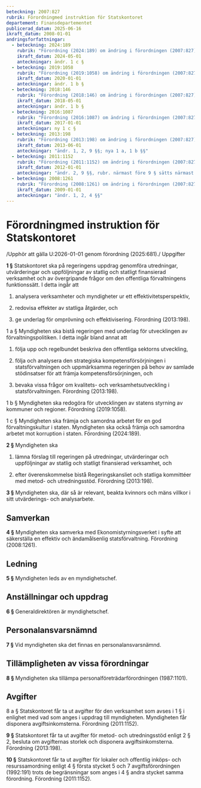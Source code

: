 ```yaml
---
beteckning: 2007:827
rubrik: Förordningmed instruktion för Statskontoret
departement: Finansdepartementet
publicerad_datum: 2025-06-16
ikraft_datum: 2008-01-01
andringsforfattningar:
  - beteckning: 2024:189
    rubrik: "Förordning (2024:189) om ändring i förordningen (2007:827) med instruktion för Statskontoret"
    ikraft_datum: 2024-05-01
    anteckningar: ändr. 1 c §
  - beteckning: 2019:1058
    rubrik: "Förordning (2019:1058) om ändring i förordningen (2007:827) med instruktion för Statskontoret"
    ikraft_datum: 2020-01-01
    anteckningar: ändr. 1 b §
  - beteckning: 2018:146
    rubrik: "Förordning (2018:146) om ändring i förordningen (2007:827) med instruktion för Statskontoret"
    ikraft_datum: 2018-05-01
    anteckningar: ändr. 1 b §
  - beteckning: 2016:1087
    rubrik: "Förordning (2016:1087) om ändring i förordningen (2007:827) med instruktion för Statskontoret"
    ikraft_datum: 2017-01-01
    anteckningar: ny 1 c §
  - beteckning: 2013:198
    rubrik: "Förordning (2013:198) om ändring i förordningen (2007:827) med instruktion för Statskontoret"
    ikraft_datum: 2013-06-01
    anteckningar: "ändr. 1, 2, 9 §§; nya 1 a, 1 b §§"
  - beteckning: 2011:1152
    rubrik: "Förordning (2011:1152) om ändring i förordningen (2007:827) med instruktion för Statskontoret"
    ikraft_datum: 2012-01-01
    anteckningar: "ändr. 2, 9 §§, rubr. närmast före 9 § sätts närmast före nya 8 a §; nya 8 a, 10 §§"
  - beteckning: 2008:1261
    rubrik: "Förordning (2008:1261) om ändring i förordningen (2007:827) med instruktion för Statskontoret"
    ikraft_datum: 2009-01-01
    anteckningar: "ändr. 1, 2, 4 §§"
---
```


# Förordningmed instruktion för Statskontoret

/Upphör att gälla U:2026-01-01 genom förordning (2025:681)./ Uppgifter

**1 §** Statskontoret ska på regeringens uppdrag genomföra utredningar, utvärderingar och uppföljningar av statlig och statligt finansierad verksamhet och av övergripande frågor om den offentliga förvaltningens funktionssätt. I detta ingår att

1. analysera verksamheter och myndigheter ur ett effektivitetsperspektiv,

2. redovisa effekter av statliga åtgärder, och

3. ge underlag för omprövning och effektivisering. Förordning (2013:198).

1 a § Myndigheten ska bistå regeringen med underlag för utvecklingen av förvaltningspolitiken. I detta ingår bland annat att

1. följa upp och regelbundet beskriva den offentliga sektorns utveckling,

2. följa och analysera den strategiska kompetensförsörjningen i statsförvaltningen och uppmärksamma regeringen på behov av samlade stödinsatser för att främja kompetensförsörjningen, och

3. bevaka vissa frågor om kvalitets- och verksamhetsutveckling i statsförvaltningen. Förordning (2013:198).

1 b § Myndigheten ska redogöra för utvecklingen av statens styrning av kommuner och regioner. Förordning (2019:1058).

1 c § Myndigheten ska främja och samordna arbetet för en god förvaltningskultur i staten. Myndigheten ska också främja och samordna arbetet mot korruption i staten. Förordning (2024:189).

**2 §** Myndigheten ska

1. lämna förslag till regeringen på utredningar, utvärderingar och uppföljningar av statlig och statligt finansierad verksamhet, och

2. efter överenskommelse bistå Regeringskansliet och statliga kommittéer med metod- och utredningsstöd. Förordning (2013:198).

**3 §** Myndigheten ska, där så är relevant, beakta kvinnors och mäns villkor i sitt utvärderings- och analysarbete.

## Samverkan

**4 §** Myndigheten ska samverka med Ekonomistyrningsverket i syfte att säkerställa en effektiv och ändamålsenlig statsförvaltning. Förordning (2008:1261).

## Ledning

**5 §** Myndigheten leds av en myndighetschef.

## Anställningar och uppdrag

**6 §** Generaldirektören är myndighetschef.

## Personalansvarsnämnd

**7 §** Vid myndigheten ska det finnas en personalansvarsnämnd.

## Tillämpligheten av vissa förordningar

**8 §** Myndigheten ska tillämpa personalföreträdarförordningen (1987:1101).

## Avgifter

8 a § Statskontoret får ta ut avgifter för den verksamhet som avses i 1 § i enlighet med vad som anges i uppdrag till myndigheten. Myndigheten  får disponera avgiftsinkomsterna. Förordning (2011:1152).

**9 §** Statskontoret får ta ut avgifter för metod- och utredningsstöd enligt 2 § 2, besluta om avgifternas storlek och disponera avgiftsinkomsterna. Förordning (2013:198).

**10 §** Statskontoret får ta ut avgifter för lokaler och offentlig inköps- och resurssamordning enligt 4 § första stycket 5 och 7 avgiftsförordningen (1992:191) trots de begränsningar som anges i 4 § andra stycket samma förordning. Förordning (2011:1152).